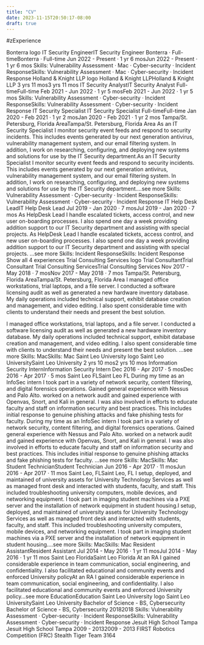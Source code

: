```yaml
---
title: "CV"
date: 2023-11-15T20:50:17-08:00
draft: true
---
```


#zExperience

Bonterra logo
IT Security EngineerIT Security Engineer
Bonterra · Full-timeBonterra · Full-time
Jun 2022 - Present · 1 yr 6 mosJun 2022 - Present · 1 yr 6 mos
Skills: Vulnerability Assessment · Mac · Cyber-security · Incident ResponseSkills: Vulnerability Assessment · Mac · Cyber-security · Incident Response
Holland & Knight LLP logo
Holland & Knight LLPHolland & Knight LLP
3 yrs 11 mos3 yrs 11 mos
IT Security AnalystIT Security Analyst
Full-timeFull-time
Feb 2021 - Jun 2022 · 1 yr 5 mosFeb 2021 - Jun 2022 · 1 yr 5 mos
Skills: Vulnerability Assessment · Cyber-security · Incident ResponseSkills: Vulnerability Assessment · Cyber-security · Incident Response
IT Security Specialist 
IT Security Specialist 
Full-timeFull-time
Jan 2020 - Feb 2021 · 1 yr 2 mosJan 2020 - Feb 2021 · 1 yr 2 mos
Tampa/St. Petersburg, Florida AreaTampa/St. Petersburg, Florida Area
As an IT Security Specialist I monitor security event feeds and respond to security incidents. This includes events generated by our next generation antivirus, vulnerability management system, and our email filtering system. In addition, I work on researching, configuring, and deploying new systems and solutions for use by the IT Security department.As an IT Security Specialist I monitor security event feeds and respond to security incidents. This includes events generated by our next generation antivirus, vulnerability management system, and our email filtering system. In addition, I work on researching, configuring, and deploying new systems and solutions for use by the IT Security department.…see more
Skills: Vulnerability Assessment · Cyber-security · Incident ResponseSkills: Vulnerability Assessment · Cyber-security · Incident Response
IT Help Desk LeadIT Help Desk Lead
Jul 2019 - Jan 2020 · 7 mosJul 2019 - Jan 2020 · 7 mos
As HelpDesk Lead I handle escalated tickets, access control, and new user on-boarding processes. I also spend one day a week providing addition support to our IT Security department and assisting with special projects. As HelpDesk Lead I handle escalated tickets, access control, and new user on-boarding processes. I also spend one day a week providing addition support to our IT Security department and assisting with special projects. …see more
Skills: Incident ResponseSkills: Incident Response
Show all 4 experiences
Trial Consulting Services logo
Trial ConsultantTrial Consultant
Trial Consulting ServicesTrial Consulting Services
Nov 2017 - May 2018 · 7 mosNov 2017 - May 2018 · 7 mos
Tampa/St. Petersburg, Florida AreaTampa/St. Petersburg, Florida Area
I managed office workstations, trial laptops, and a file server. I conducted a software licensing audit as well as generated a new hardware inventory database. My daily operations included technical support, exhibit database creation and management, and video editing. I also spent considerable time with clients to understand their needs and present the best solution.


I managed office workstations, trial laptops, and a file server. I conducted a software licensing audit as well as generated a new hardware inventory database. My daily operations included technical support, exhibit database creation and management, and video editing. I also spent considerable time with clients to understand their needs and present the best solution. …see more
Skills: MacSkills: Mac
Saint Leo University logo
Saint Leo UniversitySaint Leo University
2 yrs 10 mos2 yrs 10 mos
Information Security InternInformation Security Intern
Dec 2016 - Apr 2017 · 5 mosDec 2016 - Apr 2017 · 5 mos
Saint Leo FLSaint Leo FL
During my time as an InfoSec intern I took part in a variety of network security, content filtering, and digital forensics operations. Gained general experience with Nessus and Palo Alto. worked on a network audit and gained experience with Openvas, Snort, and Kali in general. I was also involved in efforts to educate faculty and staff on information security and best practices. This includes initial response to genuine phishing attacks and fake phishing tests for faculty. During my time as an InfoSec intern I took part in a variety of network security, content filtering, and digital forensics operations. Gained general experience with Nessus and Palo Alto. worked on a network audit and gained experience with Openvas, Snort, and Kali in general. I was also involved in efforts to educate faculty and staff on information security and best practices. This includes initial response to genuine phishing attacks and fake phishing tests for faculty. …see more
Skills: MacSkills: Mac
Student TechnicianStudent Technician
Jun 2016 - Apr 2017 · 11 mosJun 2016 - Apr 2017 · 11 mos
Saint Leo, FLSaint Leo, FL
I setup, deployed, and maintained of university assets for University Technology Services as well as managed front desk and interacted with students, faculty, and staff. This included troubleshooting university computers, mobile devices, and networking equipment. I took part in imaging student machines via a PXE server and the installation of network equipment in student housing.I setup, deployed, and maintained of university assets for University Technology Services as well as managed front desk and interacted with students, faculty, and staff. This included troubleshooting university computers, mobile devices, and networking equipment. I took part in imaging student machines via a PXE server and the installation of network equipment in student housing.…see more
Skills: MacSkills: Mac
Resident AssistantResident Assistant
Jul 2014 - May 2016 · 1 yr 11 mosJul 2014 - May 2016 · 1 yr 11 mos
Saint Leo FloridaSaint Leo Florida
At an RA I gained considerable experience in team communication, social engineering, and confidentiality. 
I also facilitated educational and community events and enforced University policyAt an RA I gained considerable experience in team communication, social engineering, and confidentiality. I also facilitated educational and community events and enforced University policy…see more
EducationEducation
Saint Leo University logo
Saint Leo UniversitySaint Leo University
Bachelor of Science - BS, Cybersecurity Bachelor of Science - BS, Cybersecurity 
20182018
Skills: Vulnerability Assessment · Cyber-security · Incident ResponseSkills: Vulnerability Assessment · Cyber-security · Incident Response
Jesuit High School Tampa 
Jesuit High School Tampa 
2009 - 20132009 - 2013
FIRST Robotics Competition (FRC) Stealth Tiger Team 3164